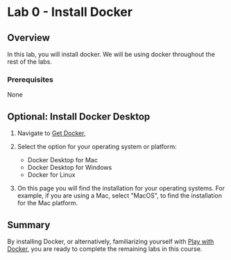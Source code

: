 # Lab 0 - Install Docker

## Overview

In this lab, you will install docker. We will be using docker throughout the rest of the labs.

### Prerequisites

None

## Optional: Install Docker Desktop

1. Navigate to [Get Docker](https://docs.docker.com/get-docker/),

2. Select the option for your operating system or platform:

    * Docker Desktop for Mac
    * Docker Desktop for Windows
    * Docker for Linux

3. On this page you will find the installation for your operating systems. For example, if you are using a Mac, select "MacOS", to find the installation for the Mac platform.

## Summary

By installing Docker, or alternatively, familiarizing yourself with [Play with Docker](http://play-with-docker.com), you are ready to complete the remaining labs in this course.
